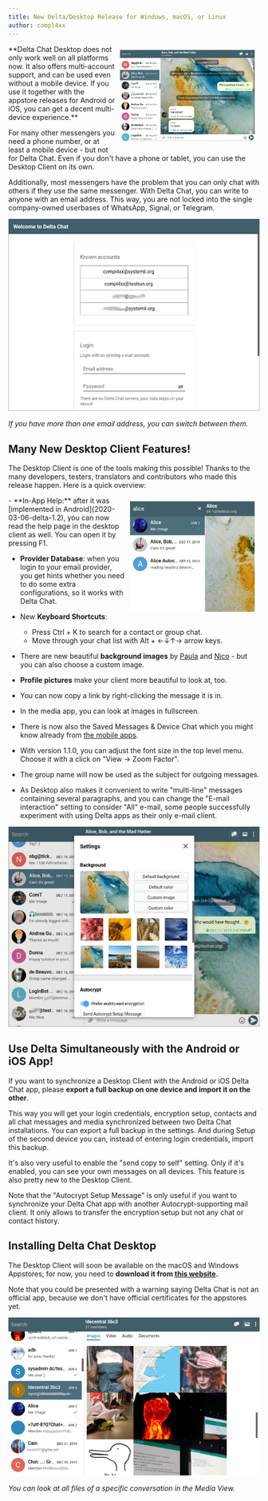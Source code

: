 ```yaml
---
title: New Delta/Desktop Release for Windows, macOS, or Linux
author: compl4xx
---
```


<img src="../assets/blog/screenshots/2020-01-15-delta-chat-desktop-client-release-group-chat.jpg" width="270" style="float: right; margin: 10px;display: block;" /> 
**Delta Chat Desktop does not only work well on all platforms now. It also
offers multi-account support, and can be used even without a mobile device. If you use it together
with the appstore releases for Android or iOS, you can get a decent multi-device experience.**

For many other messengers you need a phone number, or at least a mobile device -
but not for Delta Chat. Even if you don't have a phone or tablet, you can use the Desktop
Client on its own.

Additionally, most messengers have the problem that you can only chat with others if they
use the same messenger. With Delta Chat, you can write to anyone with an email address.
This way, you are not locked into the single company-owned userbases of WhatsApp, Signal, or Telegram.

![Screenshot of the Desktop Client, where you can choose between different accounts.](../assets/blog/screenshots/2020-01-15-delta-chat-desktop-client-release-switch-account.png)

*If you have more than one email address, you can switch between them.*

## Many New Desktop Client Features!

The Desktop Client is one of the tools making this possible! Thanks to the
many developers, testers, translators and contributors who made this release
happen. Here is a quick overview:

<img src="../assets/blog/screenshots/2020-01-15-delta-chat-desktop-client-release-search-contacts.jpg" width="250" style="float: right; margin: 10px;display: block;" /> 
- **In-App Help:** after it was [implemented in Android](2020-03-06-delta-1.2),
  you can now read the help page in the desktop client as well. You can open it
  by pressing F1.

- **Provider Database**: when you login to your email provider, you get hints
  whether you need to do some extra configurations, so it works with Delta
  Chat.

- New **Keyboard Shortcuts**: 
  - Press Ctrl + K to search for a contact or group chat.
  - Move through your chat list with Alt + ←↓↑→ arrow keys.

- There are new beautiful **background images** by
  [Paula](https://github.com/paulaluap) and [Nico](https://github.com/nicodh) -
  but you can also choose a custom image.

- **Profile pictures** make your client more beautiful to look at, too.

- You can now copy a link by right-clicking the message it is in.

- In the media app, you can look at images in fullscreen.

- There is now also the Saved Messages & Device Chat which you might know already 
  from [the mobile apps](https://delta.chat/en/2019-12-18-google-play-store-release).

- With version 1.1.0, you can adjust the font size in the top level menu.
  Choose it with a click on "View -> Zoom Factor".

- The group name will now be used as the subject for outgoing messages. 

- As Desktop also makes it convenient to write "multi-line" messages containing
  several paragraphs, and you can change the "E-mail interaction" setting to 
  consider "All" e-mail, some people successfully experiment with using Delta apps 
  as their only e-mail client.

![Screenshot of the Desktop Client; you can choose between different background images.](../assets/blog/screenshots/2020-01-15-delta-chat-desktop-client-release-background-image.jpg)

## Use Delta Simultaneously with the Android or iOS App!

If you want to synchronize a Desktop Client with the Android or iOS Delta Chat app, please 
**export a full backup on one device and import it on the other**.

This way you will get your login credentials, encryption setup, contacts and all chat messages
and media synchronized between two Delta Chat installations. You can export a full backup 
in the settings.  And during Setup of the second device you can, instead of entering login
credentials, import this backup. 

It's also very useful to enable the "send copy to self" setting. Only if it's
enabled, you can see your own messages on all devices. This feature is also
pretty new to the Desktop Client.

Note that the "Autocrypt Setup Message" is only useful if you want to synchronize your Delta Chat
app with another Autocrypt-supporting mail client. It only allows to transfer the encryption setup but
not any chat or contact history. 

## Installing Delta Chat Desktop 

The Desktop Client will soon be available on the macOS and Windows Appstores; for
now, you need to **download it from [this website](https://get.delta.chat).**

Note that you could be presented with a warning saying Delta Chat is not an official app, because
we don't have official certificates for the appstores yet.

![Screenshot of the Desktop Client: in the Media View you can see all images in a chat at once.](../assets/blog/screenshots/2020-01-15-delta-chat-desktop-client-release-media-view.jpg)

*You can look at all files of a specific conversation in the Media View.*
